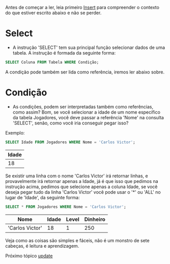 Antes de começar a ler, leia primeiro [Insert](https://github.com/CarlinCV/sqlite-samp/blob/main/Extra/insert.md) para compreender o contexto do que estiver escrito abaixo e não se perder.

# Select
- A instrução 'SELECT' tem sua principal função selecionar dados de uma tabela. A instrução é formada da seguinte forma:
```sql
SELECT Coluna FROM Tabela WHERE Condição;
```
A condição pode também ser lida como referência, iremos ler abaixo sobre.

# Condição
- As condições, podem ser interpretadas também como referências, como assim? Bom, se você selecionar a idade de um nome específico da tabela Jogadores, você deve passar a referência 'Nome' na consulta 'SELECT', senão, como você iria conseguir pegar isso?

Exemplo:
```sql
SELECT Idade FROM Jogadores WHERE Nome = 'Carlos Victor';
```
| Idade |
|-------|
| 18    |

Se existir uma linha com o nome 'Carlos Victor' irá retornar linhas, e provavelmente irá retornar apenas a Idade, já é que isso que pedimos na instrução acima, pedimos que selecione apenas a coluna Idade, se você deseja pegar tudo da linha 'Carlos Victor' você pode usar o '\*' ou 'ALL' no lugar de 'Idade', da seguinte forma:
```sql
SELECT * FROM Jogadores WHERE Nome = 'Carlos Victor';
```
| Nome              | Idade | Level | Dinheiro  |
|-------------------|-------|-------|-----------|
| 'Carlos Victor'   | 18    | 1     | 250       |

Veja como as coisas são simples e fáceis, não é um monstro de sete cabeças, é leitura e aprendizagem.

Próximo tópico [update](https://github.com/CarlinCV/sqlite-samp/blob/main/Extra/update.md)